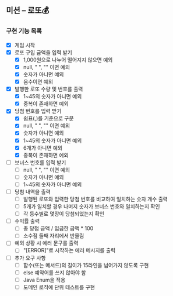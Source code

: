 ## 미션 – 로또💰

### 구현 기능 목록

- [x] 게임 시작
- [x] 로또 구입 금액을 입력 받기
    - [x] 1,000원으로 나누어 떨어지지 않으면 예외
    - [x] null, " ", "" 이면 예외
    - [x] 숫자가 아니면 예외
    - [x] 음수이면 예외
- [x] 발행한 로또 수량 및 번호를 출력
  - [x] 1~45의 숫자가 아니면 예외
  - [x] 중복이 존재하면 예외
- [x] 당첨 번호를 입력 받기
    - [x] 쉼표(,)를 기준으로 구분
    - [x] null, " ", "" 이면 예외
    - [x] 숫자가 아니면 예외
    - [x] 1~45의 숫자가 아니면 예외
    - [x] 6개가 아니면 예외
    - [x] 중복이 존재하면 예외
- [ ] 보너스 번호를 입력 받기
    - [ ] null, " ", "" 이면 예외
    - [ ] 숫자가 아니면 예외
    - [ ] 1~45의 숫자가 아니면 예외
- [ ] 당첨 내역을 출력
    - [ ] 발행된 로또와 입력한 당첨 번호를 비교하여 일치하는 숫자 개수 출력
    - [ ] 5개가 일치할 경우 나머지 숫자가 보너스 번호와 일치하는지 확인
    - [ ] 각 등수별로 몇장이 당첨되었는지 확인
- [ ] 수익률 출력
    - [ ] 총 당첨 금액 / 입금한 금액 * 100
    - [ ] 소수점 둘째 자리에서 반올림
- [ ] 예외 상황 시 에러 문구를 출력
  - [ ] "[ERROR]"로 시작하는 에러 메시지를 출력
- [ ] 추가 요구 사항
    - [ ] 함수(또는 메서드)의 길이가 15라인을 넘어가지 않도록 구현
    - [ ] else 예약어를 쓰지 않아야 함
    - [ ] Java Enum을 적용
    - [ ] 도메인 로직에 단위 테스트를 구현
